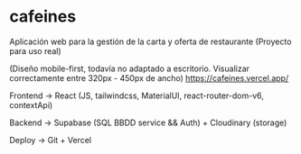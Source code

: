 # cafeines

Aplicación web para la gestión de la carta y oferta de restaurante (Proyecto para uso real)

(Diseño mobile-first, todavía no adaptado a escritorio. Visualizar correctamente entre 320px - 450px de ancho)
https://cafeines.vercel.app/

Frontend -> React (JS, tailwindcss, MaterialUI, react-router-dom-v6, contextApi)

Backend -> Supabase (SQL BBDD service && Auth) + Cloudinary (storage)

Deploy -> Git + Vercel
